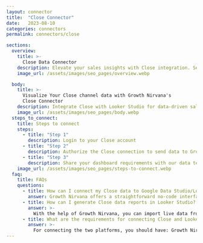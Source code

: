 ```yaml
---
layout: connector
title:  "Close Connector"
date:   2023-08-10
categories: connectors
permalink: connectors/close

sections:
  overview:
    title: >-
      Close Data Connector
    description: Elevate your sales insights with Close integration. Seamlessly merge sales and communication data from Close with Looker Studio's analytical capabilities, unlocking insights that power sales strategies, customer interactions, and deal performance.
    image_url: /assets/images/seo_pages/overview.webp

  body:
    title: >-
      Visualize Your Close channel data with Growth Nirvana's
      Close Connector
    description: Integrate Close with Looker Studio for data-driven sales analytics that guide your revenue strategies.
    image_url: /assets/images/seo_pages/body.webp
  steps_to_connect:
    title: Steps to connect
    steps:
      - title: "Step 1"
        description: Login to your Close account
      - title: "Step 2"
        description: Authorize the Close connection to send data to Growth Nirvana
      - title: "Step 3"
        description: Share your dashboard requirements with our data team. We will build the report for you.
    image_url: /assets/images/seo_pages/steps-to-connect.webp
  faq:
    title: FAQs
    questions:
      - title: How can I connect my Close data to Google Data Studio/Looker Studio?
        answer: Growth Nirvana offers a straightforward no-code interface to connect to Close data sources.
      - title: How can I generate Close data reports in Looker Studio?
        answer: >-
          With the help of Growth Nirvana, you can import live data from Close into Looker Studio. These data can be viewed in charts, tables, and dashboards to generate branded reports that can be shared instantly.
      - title: What are the requirements for connecting Close and Looker Studio?
        answer: >-
          For connecting the two platforms, you should have: Growth Nirvana Account and Close Ads Account
---
```

